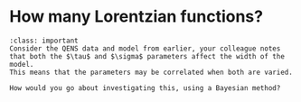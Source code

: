 # How many Lorentzian functions?
    
```{admonition} Task
:class: important
Consider the QENS data and model from earlier, your colleague notes that both the $\tau$ and $\sigma$ parameters affect the width of the model. 
This means that the parameters may be correlated when both are varied. 

How would you go about investigating this, using a Bayesian method?
```